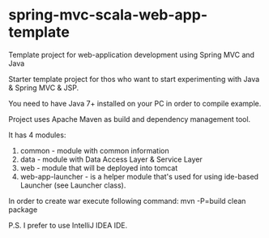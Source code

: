 spring-mvc-scala-web-app-template
=================================

Template project for web-application development using Spring MVC and Java

Starter template project for thos who want to start experimenting with Java & Spring MVC & JSP.

You need to have Java 7+ installed on your PC in order to compile example.

Project uses Apache Maven as build and dependency management tool.

It has 4 modules:
1. common - module with common information
2. data - module with Data Access Layer & Service Layer
3. web - module that will be deployed into tomcat
4. web-app-launcher - is a helper module that's used for using ide-based Launcher (see Launcher class).

In order to create war execute following command: mvn -P=build clean package

P.S. I prefer to use IntelliJ IDEA IDE.
